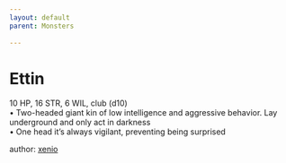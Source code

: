 ```yaml
---
layout: default
parent: Monsters 
   
--- 
```

# Ettin
10 HP, 16 STR, 6 WIL, club (d10)  
• Two-headed giant kin of low intelligence and aggressive behavior. Lay underground and only act in darkness  
• One head it’s always vigilant, preventing being surprised  





author: [xenio](https://xenioinabottle.blogspot.com/2021/02/classic-monsters-for-cairnito-part-1.html) 


